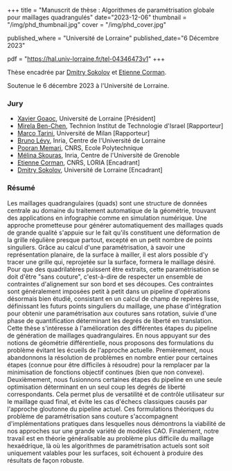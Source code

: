 +++
title = "Manuscrit de thèse : Algorithmes de paramétrisation globale pour maillages quadrangulés"
date="2023-12-06"
thumbnail = "/img/phd_thumbnail.jpg"
cover = "/img/phd_cover.jpg"

published_where = "Université de Lorraine"
published_date="6 Décembre 2023"

pdf = "https://hal.univ-lorraine.fr/tel-04346473v1"
+++

Thèse encadrée par [Dmitry Sokolov](https://members.loria.fr/DSokolov/) et [Etienne Corman](https://members.loria.fr/ECorman/).

Soutenue le 6 décembre 2023 à l'Université de Lorraine.

### Jury

- [Xavier Goaoc](https://members.loria.fr/Xavier.Goaoc/), Université de Lorraine [Président]
- [Mirela Ben-Chen](https://cris.technion.ac.il/en/persons/mirela-ben-chen), Technion Institut de Technologie d'Israel [Rapporteur]
- [Marco Tarini](https://tarini.di.unimi.it/), Université de Milan [Rapporteur]
- [Bruno Lévy](https://brunolevy.github.io/), Inria, Centre de l'Université de Lorraine
- [Pooran Memari](http://www.lix.polytechnique.fr/~memari/), CNRS, Ecole Polytechnique
- [Mélina Skouras](https://imagine.inrialpes.fr/people/mskouras/index.htm), Inria, Centre de l'Université de Grenoble
- [Etienne Corman](https://members.loria.fr/ECorman/), CNRS, LORIA [Encadrant]
- [Dmitry Sokolov](https://members.loria.fr/DSokolov/), Université de Lorraine [Encadrant]

### Résumé

Les maillages quadrangulaires (quads) sont une structure de données centrale au domaine du traitement automatique de la géométrie, trouvant des applications en infographie comme en simulation numérique. Une approche prometteuse pour générer automatiquement des maillages quads de grande qualité s'appuie sur le fait qu'ils constituent une déformation de la grille régulière presque partout, excepté en un petit nombre de points singuliers. Grâce au calcul d'une paramétrisation, à savoir une représentation planaire, de la surface à mailler, il est alors possible d'y tracer une grille qui, reprojetée sur la surface, formera le maillage désiré. Pour que des quadrilatères puissent être extraits, cette paramétrisation se doit d'être \"sans couture\", c'est-à-dire de respecter un ensemble de contraintes d'alignement sur son bord et ses découpes. Ces contraintes sont généralement imposées petit à petit dans un pipeline d'opérations désormais bien étudié, consistant en un calcul de champ de repères lisse, définissant les futurs points singuliers du maillage, une phase d'intégration pour obtenir une paramétrisation aux coutures sans rotation, suivie d'une phase de quantification déterminant les degrés de liberté en translation. Cette thèse s'intéresse à l'amélioration des différentes étapes du pipeline de génération de maillages quadrangulaires. En nous appuyant sur des notions de géométrie différentielle, nous proposons des formulations du problème évitant les écueils de l'approche actuelle. Premièrement, nous abandonnons la résolution de problèmes en nombre entier pour certaines étapes (connue pour être difficiles à résoudre) pour la remplacer par la minimisation de fonctions objectif continues (bien que non convexe). Deuxièmement, nous fusionnons certaines étapes du pipeline en une seule optimisation déterminant en un seul coup les degrés de liberté correspondants. Cela permet plus de versatilité et de contrôle utilisateur sur le maillage quad final, et évite les cas d'échecs classiques causés par l'approche gloutonne du pipeline actuel. Ces formulations théoriques du problème de paramétrisation sans couture s'accompagnent d'implémentations pratiques dans lesquelles nous démontrons la viabilité de nos approches sur une grande variété de modèles CAO. Finalement, notre travail est en théorie généralisable au problème plus difficile du maillage hexaédrique, là où les algorithmes de paramétrisation actuels sont soit uniquement valables pour les surfaces, soit échouent à produire des résultats de façon robuste.
